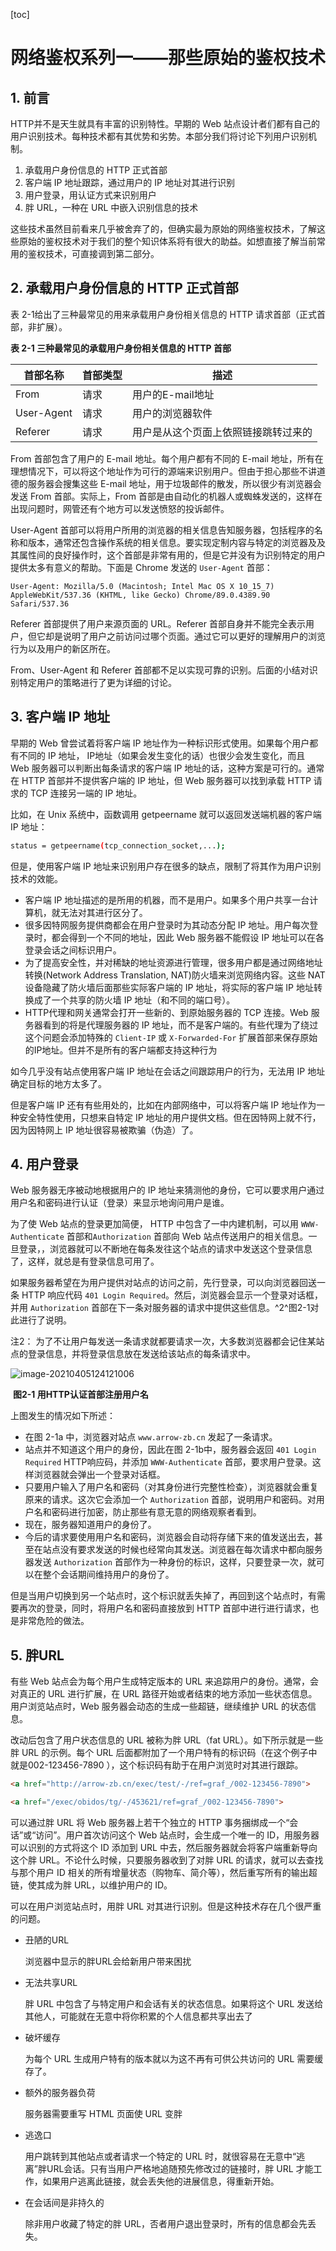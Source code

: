 [toc]

# 网络鉴权系列一——那些原始的鉴权技术

## 1. 前言

HTTP并不是天生就具有丰富的识别特性。早期的 Web 站点设计者们都有自己的用户识别技术。每种技术都有其优势和劣势。本部分我们将讨论下列用户识别机制。

1. 承载用户身份信息的 HTTP 正式首部
2. 客户端 IP 地址跟踪，通过用户的 IP 地址对其进行识别
3. 用户登录，用认证方式来识别用户
4. 胖 URL，一种在 URL 中嵌入识别信息的技术 

这些技术虽然目前看来几乎被舍弃了的，但确实最为原始的网络鉴权技术，了解这些原始的鉴权技术对于我们的整个知识体系将有很大的助益。如想直接了解当前常用的鉴权技术，可直接调到第二部分。

## 2. 承载用户身份信息的 HTTP 正式首部

表 2-1给出了三种最常见的用来承载用户身份相关信息的 HTTP 请求首部（正式首部，非扩展）。

**表 2-1 三种最常见的承载用户身份相关信息的 HTTP 首部**

| 首部名称   | 首部类型 | 描述                                 |
| ---------- | -------- | ------------------------------------ |
| From       | 请求     | 用户的E-mail地址                     |
| User-Agent | 请求     | 用户的浏览器软件                     |
| Referer    | 请求     | 用户是从这个页面上依照链接跳转过来的 |

From 首部包含了用户的 E-mail 地址。每个用户都有不同的 E-mail 地址，所有在理想情况下，可以将这个地址作为可行的源端来识别用户。但由于担心那些不讲道德的服务器会搜集这些 E-mail 地址，用于垃圾邮件的散发，所以很少有浏览器会发送 From 首部。实际上，From 首部是由自动化的机器人或蜘蛛发送的，这样在出现问题时，网管还有个地方可以发送愤怒的投诉邮件。

User-Agent 首部可以将用户所用的浏览器的相关信息告知服务器，包括程序的名称和版本，通常还包含操作系统的相关信息。要实现定制内容与特定的浏览器及及其属性间的良好操作时，这个首部是非常有用的，但是它并没有为识别特定的用户提供太多有意义的帮助。下面是 Chrome 发送的 `User-Agent` 首部：

```http
User-Agent: Mozilla/5.0 (Macintosh; Intel Mac OS X 10_15_7) AppleWebKit/537.36 (KHTML, like Gecko) Chrome/89.0.4389.90 Safari/537.36
```

Referer 首部提供了用户来源页面的 URL。Referer 首部自身并不能完全表示用户，但它却是说明了用户之前访问过哪个页面。通过它可以更好的理解用户的浏览行为以及用户的新区所在。

From、User-Agent 和 Referer 首部都不足以实现可靠的识别。后面的小结对识别特定用户的策略进行了更为详细的讨论。

## 3. 客户端 IP 地址

早期的 Web 曾尝试着将客户端 IP 地址作为一种标识形式使用。如果每个用户都有不同的 IP 地址， IP地址（如果会发生变化的话）也很少会发生变化，而且 Web 服务器可以判断出每条请求的客户端 IP 地址的话，这种方案是可行的。通常在 HTTP 首部并不提供客户端的 IP 地址，但 Web 服务器可以找到承载 HTTP 请求的 TCP 连接另一端的 IP 地址。

比如，在 Unix 系统中，函数调用 getpeername 就可以返回发送端机器的客户端 IP 地址：

```sh
status = getpeername(tcp_connection_socket,...);
```

但是，使用客户端 IP 地址来识别用户存在很多的缺点，限制了将其作为用户识别技术的效能。

- 客户端 IP 地址描述的是所用的机器，而不是用户。如果多个用户共享一台计算机，就无法对其进行区分了。
- 很多因特网服务提供商都会在用户登录时为其动态分配 IP 地址。用户每次登录时，都会得到一个不同的地址，因此 Web 服务器不能假设 IP 地址可以在各登录会话之间标识用户。
- 为了提高安全性，并对稀缺的地址资源进行管理，很多用户都是通过网络地址转换(Network Address Translation, NAT)防火墙来浏览网络内容。这些 NAT 设备隐藏了防火墙后面那些实际客户端的 IP 地址，将实际的客户端 IP 地址转换成了一个共享的防火墙 IP 地址（和不同的端口号）。
- HTTP代理和网关通常会打开一些新的、到原始服务器的 TCP 连接。Web 服务器看到的将是代理服务器的 IP 地址，而不是客户端的。有些代理为了绕过这个问题会添加特殊的 `Client-IP` 或 `X-Forwarded-For` 扩展首部来保存原始的IP地址。但并不是所有的客户端都支持这种行为

如今几乎没有站点使用客户端 IP 地址在会话之间跟踪用户的行为，无法用 IP 地址确定目标的地方太多了。

但是客户端 IP 还有有些用处的，比如在内部网络中，可以将客户端 IP 地址作为一种安全特性使用，只想来自特定 IP 地址的用户提供文档。但在因特网上就不行，因为因特网上 IP 地址很容易被欺骗（伪造）了。

## 4. 用户登录

Web 服务器无序被动地根据用户的 IP 地址来猜测他的身份，它可以要求用户通过用户名和密码进行认证（登录）来显示地询问用户是谁。

为了使 Web 站点的登录更加简便， HTTP 中包含了一中内建机制，可以用 `WWW-Authenticate` 首部和`Authorization` 首部向 Web 站点传送用户的相关信息。一旦登录，，浏览器就可以不断地在每条发往这个站点的请求中发送这个登录信息了，这样，就总是有登录信息可用了。

如果服务器希望在为用户提供对站点的访问之前，先行登录，可以向浏览器回送一条 HTTP 响应代码 `401 Login Required`。然后，浏览器会显示一个登录对话框，并用 `Authorization` 首部在下一条对服务器的请求中提供这些信息。^2^图2-1对此进行了说明。

注2： 为了不让用户每发送一条请求就都要请求一次，大多数浏览器都会记住某站点的登录信息，并将登录信息放在发送给该站点的每条请求中。

![image-20210405124121006](./img/01/Authorization-process.png)

​																		**图2-1 用HTTP认证首部注册用户名**

上图发生的情况如下所述：

- 在图 2-1a 中，浏览器对站点 `www.arrow-zb.cn` 发起了一条请求。
- 站点并不知道这个用户的身份，因此在图 2-1b中，服务器会返回  `401 Login Required` HTTP响应码，并添加 `WWW-Authenticate` 首部，要求用户登录。这样浏览器就会弹出一个登录对话框。
- 只要用户输入了用户名和密码（对其身份进行完整性检查），浏览器就会重复原来的请求。这次它会添加一个 `Authorization` 首部，说明用户和密码。对用户名和密码进行加密，防止那些有意无意的网络观察者看到。
- 现在，服务器知道用户的身份了。
- 今后的请求要使用用户名和密码，浏览器会自动将存储下来的值发送出去，甚至在站点没有要求发送的时候也经常向其发送。浏览器在每次请求中都向服务器发送 `Authorization` 首部作为一种身份的标识，这样，只要登录一次，就可以在整个会话期间维持用户的身份了。

但是当用户切换到另一个站点时，这个标识就丢失掉了，再回到这个站点时，有需要再次的登录，同时，将用户名和密码直接放到 HTTP 首部中进行进行请求，也是非常危险的做法。

## 5. 胖URL

有些 Web 站点会为每个用户生成特定版本的 URL 来追踪用户的身份。通常，会对真正的 URL 进行扩展，在 URL 路径开始或者结束的地方添加一些状态信息。用户浏览站点时，Web 服务器会动态的生成一些超链，继续维护 URL 的状态信息。

改动后包含了用户状态信息的 URL 被称为胖 URL（fat URL）。如下所示就是一些胖 URL 的示例。每个 URL 后面都附加了一个用户特有的标识码（在这个例子中就是002-123456-7890 ），这个标识码有助于在用户浏览时对其进行跟踪。

```html
<a href="http://arrow-zb.cn/exec/test/-/ref=graf_/002-123456-7890">

<a href="/exec/obidos/tg/-/453621/ref=graf_/002-123456-7890">
```

可以通过胖 URL 将 Web 服务器上若干个独立的 HTTP 事务捆绑成一个“会话”或“访问”。用户首次访问这个 Web 站点时，会生成一个唯一的 ID，用服务器可以识别的方式将这个 ID 添加到 URL 中去，然后服务器就会将客户端重新导向这个胖 URL。不论什么时候，只要服务器收到了对胖 URL 的请求，就可以去查找与那个用户 ID 相关的所有增量状态（购物车、简介等），然后重写所有的输出超链，使其成为胖 URL，以维护用户的 ID。

可以在用户浏览站点时，用胖 URL 对其进行识别。但是这种技术存在几个很严重的问题。

- 丑陋的URL

  浏览器中显示的胖URL会给新用户带来困扰

- 无法共享URL

  胖 URL 中包含了与特定用户和会话有关的状态信息。如果将这个 URL 发送给其他人，可能就在无意中将你积累的个人信息都共享出去了

- 破坏缓存

  为每个 URL 生成用户特有的版本就以为这不再有可供公共访问的 URL 需要缓存了。

- 额外的服务器负荷

  服务器需要重写 HTML 页面使 URL 变胖

- 逃逸口

  用户跳转到其他站点或者请求一个特定的 URL 时，就很容易在无意中“逃离”胖URL会话。只有当用户严格地追随预先修改过的链接时，胖 URL 才能工作，如果用户逃离此链接，就会丢失他的进展信息，得重新开始。

- 在会话间是非持久的

  除非用户收藏了特定的胖 URL，否者用户退出登录时，所有的信息都会先丢失。

